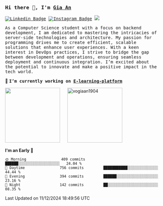 ### <samp>Hi there 👋, I'm <a href="https://www.linkedin.com/in/vogiaan1904/" target="_blank">Gia An</a></samp>

<samp> [![Linkedin Badge](https://img.shields.io/badge/-LinkedIn-0e76a8?style=flat-square&logo=Linkedin&logoColor=white)](https://linkedin.com/in/vogiaan1904)
[![Instagram Badge](https://img.shields.io/badge/-Instagram-e4405f?style=flat-square&logo=Instagram&logoColor=white)](https://instagram.com/_.ja.ann_/) ![](https://komarev.com/ghpvc/?username=vogiaan1904&style=flat-square&base=500)</samp> 

<samp>As a Computer Science student with a focus on backend development, I am dedicated to mastering the intricacies of server-side technologies and architecture. My passion for programming drives me to create efficient, scalable solutions that enhance user experiences. With a keen interest in DevOps practices, I strive to bridge the gap between development and operations, ensuring seamless deployment and continuous integration. I’m excited about the potential to innovate and make a positive impact in the tech world.</samp>

🔭 <samp>**I’m currently working on [E-learning-platform](https://github.com/vogiaan1904/E-Learning-Management-Backend)**</samp>



<div>
  <img height="180em" src="https://github-readme-stats.vercel.app/api/top-langs/?username=vogiaan1904&show_icons=true&hide_border=true&layout=compact&langs_count=10&theme=transparent&include_orgs=true"/>
  &nbsp;&nbsp;&nbsp;&nbsp;
  <img height="180em" src="https://github-readme-stats.vercel.app/api?username=vogiaan1904&show_icons=true&hide_border=true&&count_private=true&include_all_commits=true&theme=transparent&locale=en" alt="vogiaan1904" />
</div>






<!--START_SECTION:waka-->
**I'm an Early 🐤** 

```text
🌞 Morning                409 commits         ██████░░░░░░░░░░░░░░░░░░░   24.04 % 
🌆 Daytime                756 commits         ███████████░░░░░░░░░░░░░░   44.44 % 
🌃 Evening                394 commits         ██████░░░░░░░░░░░░░░░░░░░   23.16 % 
🌙 Night                  142 commits         ██░░░░░░░░░░░░░░░░░░░░░░░   08.35 % 
```



 Last Updated on 11/12/2024 18:49:56 UTC
<!--END_SECTION:waka-->
